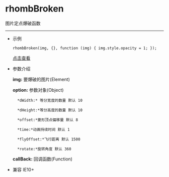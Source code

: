 # rhombBroken #

图片定点爆破函数

----------

- 示例

	`rhombBroken(img, {}, function (img) {
        img.style.opacity = 1;
    });`

	[点击查看](https://hugo16.github.io/rhombBroken/demo/index.html "rhombBroken示例")

- 参数介绍

	**img:** 要爆破的图片(Element)

	**option:** 参数对象(Object)

		*dWidth:* 等分宽度的数量 默认 10

     	*dHeight:*等分高度的数量 默认 10
     
     	*offset:*菱形顶点偏移量 默认 8
     
     	*time:*动画持续时间 默认 1
     
     	*flyOffset:*飞行距离 默认 1500
     
     	*rotate:*旋转角度 默认 360

	**callBack:** 回调函数(Function)
	
- 兼容 IE10+

